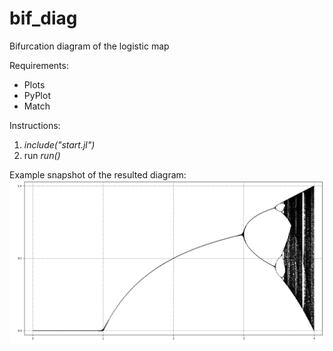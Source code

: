 # bif_diag
Bifurcation diagram of the logistic map

Requirements:
* Plots
* PyPlot
* Match

Instructions:
1. *include("start.jl")*
2. run *run()* 

Example snapshot of the resulted diagram:
![Example](img/example_1.png)
